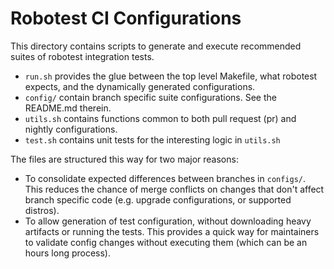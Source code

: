 # Robotest CI Configurations

This directory contains scripts to generate and execute recommended
suites of robotest integration tests.

* `run.sh` provides the glue between the top level Makefile, what robotest expects,
and the dynamically generated configurations.
* `config/` contain branch specific suite configurations. See the README.md therein.
* `utils.sh` contains functions common to both pull request (pr) and nightly
configurations.
* `test.sh` contains unit tests for the interesting logic in `utils.sh`

The files are structured this way for two major reasons:

* To consolidate expected differences between branches in `configs/`. This
reduces the chance of merge conflicts on changes that don't affect branch
specific code (e.g. upgrade configurations, or supported distros).
* To allow generation of test configuration, without downloading heavy artifacts
or running the tests. This provides a quick way for maintainers to validate
config changes without executing them (which can be an hours long process).
